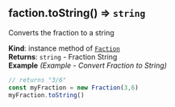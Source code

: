 <a name="Faction+toString"></a>

## faction.toString() ⇒ <code>string</code>
Converts the fraction to a string

**Kind**: instance method of [<code>Faction</code>](#Faction)  
**Returns**: <code>string</code> - Fraction String  
**Example** *(Example - Convert Fraction to String)*  
```js
// returns "3/6"
const myFraction = new Fraction(3,6)
myFraction.toString()
```

